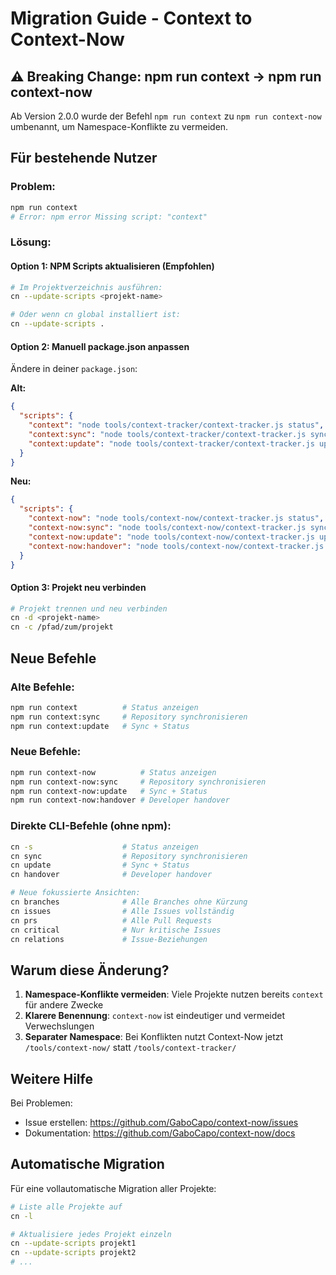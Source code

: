 # Migration Guide - Context to Context-Now

## ⚠️ Breaking Change: npm run context → npm run context-now

Ab Version 2.0.0 wurde der Befehl `npm run context` zu `npm run context-now` umbenannt, um Namespace-Konflikte zu vermeiden.

## Für bestehende Nutzer

### Problem:
```bash
npm run context
# Error: npm error Missing script: "context"
```

### Lösung:

#### Option 1: NPM Scripts aktualisieren (Empfohlen)
```bash
# Im Projektverzeichnis ausführen:
cn --update-scripts <projekt-name>

# Oder wenn cn global installiert ist:
cn --update-scripts .
```

#### Option 2: Manuell package.json anpassen
Ändere in deiner `package.json`:

**Alt:**
```json
{
  "scripts": {
    "context": "node tools/context-tracker/context-tracker.js status",
    "context:sync": "node tools/context-tracker/context-tracker.js sync",
    "context:update": "node tools/context-tracker/context-tracker.js update"
  }
}
```

**Neu:**
```json
{
  "scripts": {
    "context-now": "node tools/context-now/context-tracker.js status",
    "context-now:sync": "node tools/context-now/context-tracker.js sync",
    "context-now:update": "node tools/context-now/context-tracker.js update",
    "context-now:handover": "node tools/context-now/context-tracker.js handover"
  }
}
```

#### Option 3: Projekt neu verbinden
```bash
# Projekt trennen und neu verbinden
cn -d <projekt-name>
cn -c /pfad/zum/projekt
```

## Neue Befehle

### Alte Befehle:
```bash
npm run context          # Status anzeigen
npm run context:sync     # Repository synchronisieren
npm run context:update   # Sync + Status
```

### Neue Befehle:
```bash
npm run context-now          # Status anzeigen
npm run context-now:sync     # Repository synchronisieren  
npm run context-now:update   # Sync + Status
npm run context-now:handover # Developer handover
```

### Direkte CLI-Befehle (ohne npm):
```bash
cn -s                    # Status anzeigen
cn sync                  # Repository synchronisieren
cn update                # Sync + Status
cn handover              # Developer handover

# Neue fokussierte Ansichten:
cn branches              # Alle Branches ohne Kürzung
cn issues                # Alle Issues vollständig
cn prs                   # Alle Pull Requests
cn critical              # Nur kritische Issues
cn relations             # Issue-Beziehungen
```

## Warum diese Änderung?

1. **Namespace-Konflikte vermeiden**: Viele Projekte nutzen bereits `context` für andere Zwecke
2. **Klarere Benennung**: `context-now` ist eindeutiger und vermeidet Verwechslungen
3. **Separater Namespace**: Bei Konflikten nutzt Context-Now jetzt `/tools/context-now/` statt `/tools/context-tracker/`

## Weitere Hilfe

Bei Problemen:
- Issue erstellen: https://github.com/GaboCapo/context-now/issues
- Dokumentation: https://github.com/GaboCapo/context-now/docs

## Automatische Migration

Für eine vollautomatische Migration aller Projekte:
```bash
# Liste alle Projekte auf
cn -l

# Aktualisiere jedes Projekt einzeln
cn --update-scripts projekt1
cn --update-scripts projekt2
# ...
```